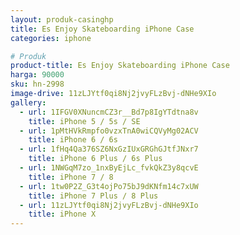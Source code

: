 ```yaml
---
layout: produk-casinghp
title: Es Enjoy Skateboarding iPhone Case
categories: iphone

# Produk
product-title: Es Enjoy Skateboarding iPhone Case
harga: 90000
sku: hn-2998
image-drive: 11zLJYtf0qi8Nj2jvyFLzBvj-dNHe9XIo
gallery:
  - url: 1IFGV0XNuncmCZ3r__Bd7p8IgYTdtna8v
    title: iPhone 5 / 5s / SE
  - url: 1pMtHVkRmpfo0vzxTnA0wiCQVyMg02ACV
    title: iPhone 6 / 6s
  - url: 1fHq4Qa376SZ6NxGzIUxGRGhGJtfJNxr7
    title: iPhone 6 Plus / 6s Plus
  - url: 1NWGqM7zo_1nxByEjLc_fvkQkZ3y8qcvE
    title: iPhone 7 / 8
  - url: 1tw0P2Z_G3t4ojPo75bJ9dKNfm14c7xUW
    title: iPhone 7 Plus / 8 Plus
  - url: 11zLJYtf0qi8Nj2jvyFLzBvj-dNHe9XIo
    title: iPhone X
---
```

